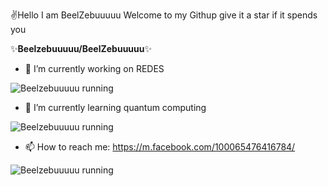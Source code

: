 ✌️Hello I am BeelZebuuuuu Welcome to my Githup give it a star if it spends you

✨**Beelzebuuuuu/BeelZebuuuuu**✨



- 🔭 I’m currently working on REDES 

![Beelzebuuuuu running](https://www.computerworld.es/archivos/201401/cisco-datacenter2.jpg)

- 🌱 I’m currently learning quantum computing
 
![Beelzebuuuuu running](https://computerworldmexico.com.mx/wp-content/uploads/2020/02/computacion-cuantica.jpg)

- 📫 How to reach me: https://m.facebook.com/100065476416784/  
 
![Beelzebuuuuu running](https://blog.ehcgroup.io/wp-content/uploads/2019/06/pelis.jpg)

